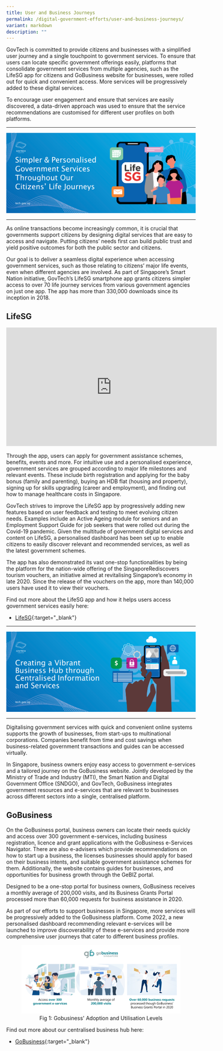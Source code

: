 ```yaml
---
title: User and Business Journeys
permalink: /digital-government-efforts/user-and-business-journeys/
variant: markdown
description: ""
---
```

GovTech is committed to provide citizens and businesses with a simplified user journey and a single touchpoint to government services. To ensure that users can locate specific government offerings easily, platforms that consolidate government services from multiple agencies, such as the LifeSG app for citizens and GoBusiness website for businesses, were rolled out for quick and convenient access. More services will be progressively added to these digital services.

To encourage user engagement and ensure that services are easily discovered, a data-driven approach was used to ensure that the service recommendations are customised for different user profiles on both platforms.

---

![Simpler &amp; Personalised Government Services Throughout Our Citizens' Life Journeys](/images/digital-transformation/Simpler_and_personalised_services_throughout_citizen_life_journeys_Banner.png)

---

As online transactions become increasingly common, it is crucial that governments support citizens by designing digital services that are easy to access and navigate. Putting citizens’ needs first can build public trust and yield positive outcomes for both the public sector and citizens.

Our goal is to deliver a seamless digital experience when accessing government services, such as those relating to citizens’ major life events, even when different agencies are involved. As part of Singapore’s Smart Nation initiative, GovTech’s LifeSG smartphone app grants citizens simpler access to over 70 life journey services from various government agencies on just one app. The app has more than 330,000 downloads since its inception in 2018.

## LifeSG


<div class="bp-youtube">

<iframe width="560" height="315" src="https://www.youtube.com/embed/rBZVBNzhIqI" title="YouTube video player" frameborder="0" allow="accelerometer; autoplay; clipboard-write; encrypted-media; gyroscope; picture-in-picture" allowfullscreen=""></iframe>

</div>


Through the app, users can apply for government assistance schemes, benefits, events and more. For intuitive use and a personalised experience, government services are grouped according to major life milestones and relevant events. These include birth registration and applying for the baby bonus (family and parenting), buying an HDB flat (housing and property), signing up for skills upgrading (career and employment), and finding out how to manage healthcare costs in Singapore.

GovTech strives to improve the LifeSG app by progressively adding new features based on user feedback and testing to meet evolving citizen needs. Examples include an Active Ageing module for seniors and an Employment Support Guide for job seekers that were rolled out during the Covid-19 pandemic. Given the multitude of government digital services and content on LifeSG, a personalised dashboard has been set up to enable citizens to easily discover relevant and recommended services, as well as the latest government schemes.

The app has also demonstrated its vast one-stop functionalities by being the platform for the nation-wide offering of the SingaporeRediscovers tourism vouchers, an initiative aimed at revitalising Singapore’s economy in late 2020. Since the release of the vouchers on the app, more than 140,000 users have used it to view their vouchers.

Find out more about the LifeSG app and how it helps users access government services easily here:
*	[LifeSG](https://www.developer.tech.gov.sg/products/categories/platform/lifesg/overview.html){:target="_blank"}

---

![Creating a Vibrant Business Hub through Centralised Information and Services](/images/digital-transformation/Creating_a_vibrant_bizhub_header_banner.png)

---

Digitalising government services with quick and convenient online systems supports the growth of businesses, from start-ups to multinational corporations. Companies benefit from time and cost savings when business-related government transactions and guides can be accessed virtually.

In Singapore, business owners enjoy easy access to government e-services and a tailored journey on the GoBusiness website. Jointly developed by the Ministry of Trade and Industry (MTI), the Smart Nation and Digital Government Office (SNDGO), and GovTech, GoBusiness integrates government resources and e-services that are relevant to businesses across different sectors into a single, centralised platform. 

## GoBusiness

On the GoBusiness portal, business owners can locate their needs quickly and access over 300 government e-services, including business registration, licence and grant applications with the GoBusiness e-Services Navigator. There are also e-advisers which provide recommendations on how to start up a business, the licenses businesses should apply for based on their business intents, and suitable government assistance schemes for them. Additionally, the website contains guides for businesses, and opportunities for business growth through the GeBIZ portal.  

Designed to be a one-stop portal for business owners, GoBusiness receives a monthly average of 200,000 visits, and its Business Grants Portal processed more than 60,000 requests for business assistance in 2020.

As part of our efforts to support businesses in Singapore, more services will be progressively added to the GoBusiness platform. Come 2022, a new personalised dashboard recommending relevant e-services will be launched to improve discoverability of these e-services and provide more comprehensive user journeys that cater to different business profiles.

<figure style="text-align: center">
  <img src="/images/digital-transformation/Fig 1 Gobusiness' adoption and utilisation levels.png" alt="Fig 1: Gobusiness' Adoption and Utilisation Levels.png">
  <figcaption>Fig 1: Gobusiness' Adoption and Utilisation Levels</figcaption>
</figure>

Find out more about our centralised business hub here:
*	[GoBusiness](https://www.developer.tech.gov.sg/products/categories/platform/gobusiness/overview.html){:target="_blank"}